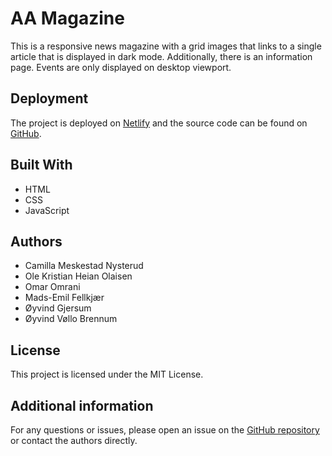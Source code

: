 # AA Magazine

This is a responsive news magazine with a grid images that links to a single article that is displayed in dark mode. Additionally, there is an information page. Events are only displayed on desktop viewport.

## Deployment

The project is deployed on [Netlify](https://aa-magazine.netlify.app/) and the source code can be found on [GitHub](https://github.com/OlekOlaisen/AA-Magazine).

## Built With

- HTML
- CSS
- JavaScript

## Authors

- Camilla Meskestad Nysterud
- Ole Kristian Heian Olaisen
- Omar Omrani
- Mads-Emil Fellkjær
- Øyvind Gjersum
- Øyvind Vøllo Brennum

## License

This project is licensed under the MIT License.


## Additional information

For any questions or issues, please open an issue on the [GitHub repository](https://github.com/OlekOlaisen/AA-Magazine/issues) or contact the authors directly.